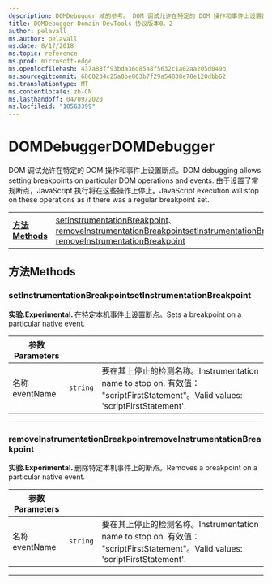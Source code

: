 ```yaml
---
description: DOMDebugger 域的参考。 DOM 调试允许在特定的 DOM 操作和事件上设置断点。 由于设置了常规断点，JavaScript 执行将在这些操作上停止。
title: DOMDebugger Domain-DevTools 协议版本0。2
author: pelavall
ms.author: pelavall
ms.date: 8/17/2018
ms.topic: reference
ms.prod: microsoft-edge
ms.openlocfilehash: 437a88ff93bda36d85a8f5632c1a02aa205d049b
ms.sourcegitcommit: 6860234c25a8be863b7f29a54838e78e120dbb62
ms.translationtype: MT
ms.contentlocale: zh-CN
ms.lasthandoff: 04/09/2020
ms.locfileid: "10563399"
---
```

# <span data-ttu-id="f28af-105">DOMDebugger</span><span class="sxs-lookup"><span data-stu-id="f28af-105">DOMDebugger</span></span>
<span data-ttu-id="f28af-106">DOM 调试允许在特定的 DOM 操作和事件上设置断点。</span><span class="sxs-lookup"><span data-stu-id="f28af-106">DOM debugging allows setting breakpoints on particular DOM operations and events.</span></span> <span data-ttu-id="f28af-107">由于设置了常规断点，JavaScript 执行将在这些操作上停止。</span><span class="sxs-lookup"><span data-stu-id="f28af-107">JavaScript execution will stop on these operations as if there was a regular breakpoint set.</span></span>

| | |
|-|-|
| [**<span data-ttu-id="f28af-108">方法</span><span class="sxs-lookup"><span data-stu-id="f28af-108">Methods</span></span>**](#methods) | <span data-ttu-id="f28af-109">[setInstrumentationBreakpoint](#setinstrumentationbreakpoint)、 [removeInstrumentationBreakpoint](#removeinstrumentationbreakpoint)</span><span class="sxs-lookup"><span data-stu-id="f28af-109">[setInstrumentationBreakpoint](#setinstrumentationbreakpoint), [removeInstrumentationBreakpoint](#removeinstrumentationbreakpoint)</span></span> |
## <span data-ttu-id="f28af-110">方法</span><span class="sxs-lookup"><span data-stu-id="f28af-110">Methods</span></span>

### <span data-ttu-id="f28af-111">setInstrumentationBreakpoint</span><span class="sxs-lookup"><span data-stu-id="f28af-111">setInstrumentationBreakpoint</span></span>
<span><b><span data-ttu-id="f28af-112">实验.</span><span class="sxs-lookup"><span data-stu-id="f28af-112">Experimental.</span></span> </b></span><span data-ttu-id="f28af-113">在特定本机事件上设置断点。</span><span class="sxs-lookup"><span data-stu-id="f28af-113">Sets a breakpoint on a particular native event.</span></span>

<table>
    <thead>
        <tr>
            <th><span data-ttu-id="f28af-114">参数</span><span class="sxs-lookup"><span data-stu-id="f28af-114">Parameters</span></span></th>
            <th></th>
            <th></th>
        </tr>
    </thead>
    <tbody>
        <tr>
            <td><span data-ttu-id="f28af-115">名称</span><span class="sxs-lookup"><span data-stu-id="f28af-115">eventName</span></span></td>
            <td><code class="flyout">string</code></td>
            <td><span data-ttu-id="f28af-116">要在其上停止的检测名称。</span><span class="sxs-lookup"><span data-stu-id="f28af-116">Instrumentation name to stop on.</span></span> <span data-ttu-id="f28af-117">有效值： "scriptFirstStatement"。</span><span class="sxs-lookup"><span data-stu-id="f28af-117">Valid values: 'scriptFirstStatement'.</span></span></td>
        </tr>
    </tbody>
</table>
</p>

---

### <span data-ttu-id="f28af-118">removeInstrumentationBreakpoint</span><span class="sxs-lookup"><span data-stu-id="f28af-118">removeInstrumentationBreakpoint</span></span>
<span><b><span data-ttu-id="f28af-119">实验.</span><span class="sxs-lookup"><span data-stu-id="f28af-119">Experimental.</span></span> </b></span><span data-ttu-id="f28af-120">删除特定本机事件上的断点。</span><span class="sxs-lookup"><span data-stu-id="f28af-120">Removes a breakpoint on a particular native event.</span></span>

<table>
    <thead>
        <tr>
            <th><span data-ttu-id="f28af-121">参数</span><span class="sxs-lookup"><span data-stu-id="f28af-121">Parameters</span></span></th>
            <th></th>
            <th></th>
        </tr>
    </thead>
    <tbody>
        <tr>
            <td><span data-ttu-id="f28af-122">名称</span><span class="sxs-lookup"><span data-stu-id="f28af-122">eventName</span></span></td>
            <td><code class="flyout">string</code></td>
            <td><span data-ttu-id="f28af-123">要在其上停止的检测名称。</span><span class="sxs-lookup"><span data-stu-id="f28af-123">Instrumentation name to stop on.</span></span> <span data-ttu-id="f28af-124">有效值： "scriptFirstStatement"。</span><span class="sxs-lookup"><span data-stu-id="f28af-124">Valid values: 'scriptFirstStatement'.</span></span></td>
        </tr>
    </tbody>
</table>
</p>

---
